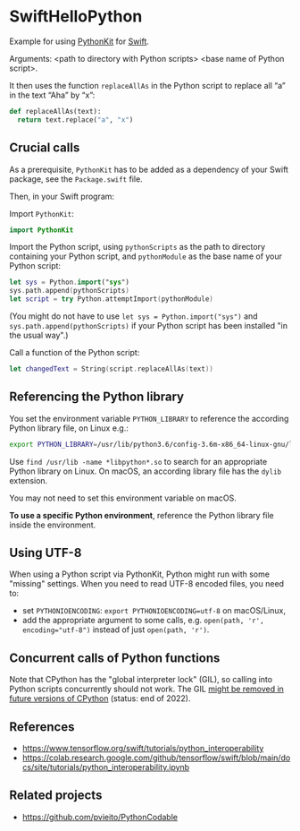 # SwiftHelloPython

Example for using [PythonKit](https://github.com/pvieito/PythonKit) for [Swift](https://www.swift.org).

Arguments: \<path to directory with Python scripts> \<base name of Python script>.

It then uses the function `replaceAllAs` in the Python script to replace all “a” in the text “Aha” by “x”:

```Python
def replaceAllAs(text):
  return text.replace("a", "x")
```

## Crucial calls

As a prerequisite, `PythonKit` has to be added as a dependency of your Swift package, see the `Package.swift` file.

Then, in your Swift program:

Import `PythonKit`:

```Swift
import PythonKit
```

Import the Python script, using `pythonScripts` as the path to directory containing your Python script, and `pythonModule` as the base name of your Python script:

```Swift
let sys = Python.import("sys")
sys.path.append(pythonScripts)
let script = try Python.attemptImport(pythonModule)
```

(You might do not have to use `let sys = Python.import("sys")` and `sys.path.append(pythonScripts)` if your Python script has been installed "in the usual way".)

Call a function of the Python script:

```Swift
let changedText = String(script.replaceAllAs(text))
```

## Referencing the Python library

You set the environment variable `PYTHON_LIBRARY` to reference the according Python library file, on Linux e.g.:

```bash
export PYTHON_LIBRARY=/usr/lib/python3.6/config-3.6m-x86_64-linux-gnu/libpython3.6.so
```

Use `find /usr/lib -name *libpython*.so` to search for an appropriate Python library on Linux. On macOS, an according library file has the `dylib` extension.

You may not need to set this environment variable on macOS.

**To use a specific Python environment**, reference the Python library file inside the environment.

## Using UTF-8

When using a Python script via PythonKit, Python might run with some "missing" settings. When you need to read UTF-8 encoded files, you need to:

- set `PYTHONIOENCODING`: `export PYTHONIOENCODING=utf-8` on macOS/Linux,
- add the appropriate argument to some calls, e.g. `open(path, 'r', encoding="utf-8")` instead of just `open(path, 'r')`.

## Concurrent calls of Python functions

Note that CPython has the "global interpreter lock" (GIL), so calling into Python scripts concurrently should not work. The GIL [might be removed in future versions of CPython](https://pyfound.blogspot.com/2022/05/the-2022-python-language-summit-python_11.html) (status: end of 2022).

## References

- https://www.tensorflow.org/swift/tutorials/python_interoperability
- https://colab.research.google.com/github/tensorflow/swift/blob/main/docs/site/tutorials/python_interoperability.ipynb

## Related projects

- https://github.com/pvieito/PythonCodable
